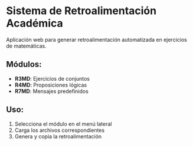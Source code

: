 # Sistema de Retroalimentación Académica

Aplicación web para generar retroalimentación automatizada en ejercicios de matemáticas.

## Módulos:
- **R3MD**: Ejercicios de conjuntos
- **R4MD**: Proposiciones lógicas  
- **R7MD**: Mensajes predefinidos

## Uso:
1. Selecciona el módulo en el menú lateral
2. Carga los archivos correspondientes
3. Genera y copia la retroalimentación

